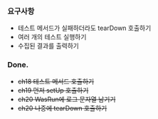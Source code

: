 ### 요구사항

- 테스트 메서드가 실패하더라도 tearDown 호출하기
- 여러 개의 테스트 실행하기
- 수집된 결과를 출력하기

### Done.

- ~~ch18 테스트 메서드 호출하기~~
- ~~ch19 먼저 setUp 호출하기~~
- ~~ch20 WasRun에 로그 문자열 남기기~~
- ~~ch20 나중에 tearDown 호출하기~~
